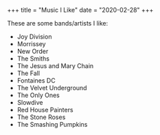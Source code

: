 +++
title = "Music I Like"
date = "2020-02-28"
+++

These are some bands/artists I like:

* Joy Division
* Morrissey
* New Order
* The Smiths
* The Jesus and Mary Chain
* The Fall
* Fontaines DC
* The Velvet Underground
* The Only Ones
* Slowdive
* Red House Painters
* The Stone Roses
* The Smashing Pumpkins

